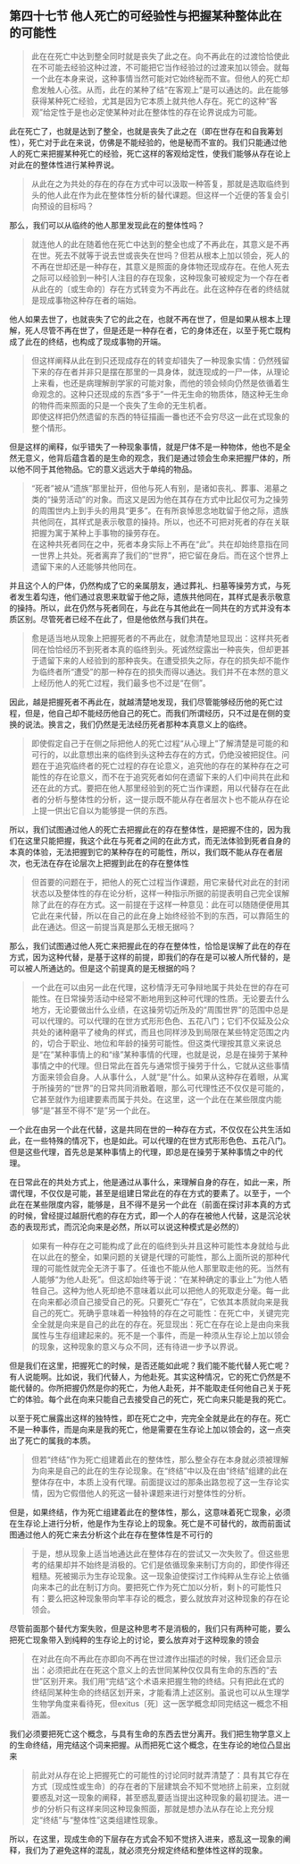 <h2>第四十七节 他人死亡的可经验性与把握某种整体此在的可能性</h2><blockquote data-pid="_9bCujqd">此在在死亡中达到整全同时就是丧失了此之在。向不再此在的过渡恰恰使此在不可能去经验这种过渡，不可能把它当作经验过的过渡来加以领会。就每一个此在本身来说，这种事情当然可能对它始终秘而不宣。但他人的死亡却愈发触人心弦。从而，此在的某种了结“在客观上”是可以通达的。此在能够获得某种死亡经验，尤其是因为它本质上就共他人存在。死亡的这种“客观”给定性于是也必定使某种对此在整体性的存在论界说成为可能。</blockquote><p data-pid="QmyR5-ZN">此在死亡了，也就是达到了整全，也就是丧失了此之在（即在世存在和自我筹划性），死亡对于此在来说，仿佛是不能经验的，他是秘而不宣的。我们只能通过他人的死亡来把握某种死亡的经验，死亡这样的客观给定性，使我们能够从存在论上对此在的整体性进行某种界说。</p><blockquote data-pid="x-UkTtMP">从此在之为共处的存在的存在方式中可以汲取一种答复，那就是选取临终到头的他人此在作为此在整体性分析的替代课题。但这样一个近便的答复会引向预设的目标吗？</blockquote><p data-pid="8dnZAGAp">那么，我们可以从临终的他人那里发现此在的整体性吗？</p><blockquote data-pid="erZ9Y0ZA">就连他人的此在随着他在死亡中达到的整全也成了不再此在，其意义是不再在世。死去不就等于说去世或丧失在世吗？但若从根本上加以领会，死人的不再在世却还是一种存在，其意义是照面的身体物还现成存在。在他人死去之际可以经验到一种引人注目的存在现象，这种现象可被规定为一个存在者从此在的〔或生命的〕存在方式转变为不再此在。此在这种存在者的终结就是现成事物这种存在者的端始。</blockquote><p data-pid="_uxJ9jfK">他人如果去世了，也就丧失了它的此之在，也就不再在世了，但是如果从根本上理解，死人尽管不再在世了，但是还是一种存在者，它的身体还在，以至于死亡既构成了此在的终结，也构成了现成事物的开端。</p><blockquote data-pid="ruaE3jto">但这样阐释从此在到只还现成存在的转变却错失了一种现象实情：仍然残留下来的存在者并非只是摆在那里的一具身体，就连现成的一尸一体，从理论上来看，也还是病理解剖学家的可能对象，而他的领会倾向仍然是依循着生命观念的。这种只还现成的东西“多于”一件无生命的物质体，随这种无生命的物件而来照面的只是一个丧失了生命的无生机者。<br>即使这样把仍然遗留的东西的特征描画一番也还不会穷尽这一此在式现象的整个情形。</blockquote><p data-pid="eBaJfass">但是这样的阐释，似乎错失了一种现象事情，就是尸体不是一种物体，他也不是全然无意义，他背后蕴含着的是生命的观念，我们是通过领会生命来把握尸体的，所以他不同于其他物品。它的意义远远大于单纯的物品。</p><blockquote data-pid="jSNDK6V8">“死者”被从“遗族”那里扯开，但他与死人有别，是诸如丧礼、葬事、渴墓之类的“操劳活动”的对象。而这又是因为他在其存在方式中比起仅可为之操劳的周围世内上到手头的用具“更多”。在有所哀悼思念地耽留于他之际，遗族共他同在，其样式是表示敬意的操持。所以，也还不可把对死者的存在关联把握为寓于某种上手事物的操劳存在。<br>在这种共死者同在之中，死者本身实际上不再在“此”。共在却始终意指在同一世界上共处。死者离弃了我们的“世界”，把它留在身后。而在这个世界上遗留下来的人还能够共他同在。</blockquote><p data-pid="eC9S7YMw">并且这个人的尸体，仍然构成了它的亲属朋友，通过葬礼、扫墓等操劳方式，与死者发生着勾连，他们通过哀思来耽留于他之际，遗族共他同在，其样式是表示敬意的操持。所以，此在仍然与死者同在，与此在与其他此在一同共在的方式并没有本质区别。尽管死者已经不在此了，但是他依然与我们共在。</p><blockquote data-pid="ozaUHYEc">愈是适当地从现象上把握死者的不再此在，就愈清楚地显现出：这样共死者同在恰恰经历不到死者本真的临终到头。死诚然绽露出一种丧失，但却更甚于遗留下来的人经验到的那种丧失。在遭受损失之际，存在的损失却不能作为临终者所“遭受”的那一种存在的损失而得以通达。我们并不在本然的意义上经历他人的死亡过程，我们最多也不过是“在侧”。</blockquote><p data-pid="hsEHtM7Q">因此，越是把握死者不再此在，就越清楚地发现，我们尽管能够经历他的死亡过程，但是，他自己却不能经历他自己的死亡。而我们所谓经历，只不过是在侧的变换的说法。换言之，我们仍然是无法经历死者那种本真意义上的临终。</p><blockquote data-pid="HuJFc_Dq">即使假定自己于在侧之际把他人的死亡过程“从心理上”了解清楚是可能的和可行的，以此意想出来的临终到头这种去存在的方式，仍绝没被把捉住。问题在于追究临终者的死亡过程的存在论意义，追究他的存在的某种存在之可能性的存在论意义，而不在于追究死者如何在遗留下来的人们中间共在此和还在此的方式。要把在他人那里经验到的死亡当作课题，用以代替存在在此者的分析与整体性的分析，这一提示既不能从存在者层次卜也不能从存在论上提一供出它自以为能够提一供的东西。</blockquote><p data-pid="ctOFVZsD">所以，我们试图通过他人的死亡去把握此在的存在整体性，是把握不住的，因为我们在这里只能把握，我这个此在与死者之间的在此方式，而无法体验到死者自身的本真的体验，无法把握到它的某种存在的可能性，所以，我们既不能从存在者层次，也无法在存在论层次上把握到此在的存在整体性</p><blockquote data-pid="yCXhIvfj">但首要的问题在于，把他人的死亡过程当作课题，用它来替代对此在的封闭状态以及整体性的存在论分析，这样一种指示所据的前提表明自己完全误解除了此在的存在方式。这一前提在于这样一种意见：此在可以随随便便用其它此在来代替，所以在自己的此在身上始终经验不到的东西，可以靠陌生的此在通达。但这一前提当真是那么无根无据吗？</blockquote><p data-pid="u6bba6WQ">那么，我们试图通过他人死亡来把握此在的存在整体性，恰恰是误解了此在的存在方式，因为这种代替，是基于这样的前提，即我们的存在是可以被人所代替的，是可以被人所通达的。但是这个前提真的是无根据的吗？</p><blockquote data-pid="KV7zqwmO">一个此在可以由另一此在代理，这秒情浮无可争辩地属于共处在世的存在可能性。在日常操劳活动中经常不断地用到这种可代理的性质。无论要去什么地方，无论要做出什么业绩，在这操劳切近所及的“周围世界”的范围中总是可以代理的。可以代理的在世方式形形色色、五花八门；它们不仅延及公众共处的诸种磨平了棱角的样式，而且也同样涉及到局限在某些特定范围之内的，切合于职业、地位和年龄的操劳可能性。但这类代理按其意义来说总是“在”某种事情上的和“缘”某种事情的代理，也就是说，总是在操劳于某种事情之中的代理。但日常此在首先与通常惯于操劳于什么，它就从这些事情方面来领会自身。人从事什么，人就“是”什么。如果从这种存在着眼，从寓于所操劳的“世界”的日常共同消散着眼，那么可代理性还不仅仅是可能的，它甚至就作为组建要素而属于共处。在这里，这一个此在在某些限度内能够“是”甚至不得不“是”另一个此在。</blockquote><p data-pid="tbOwyJyK">一个此在由另一个此在代替，这是共同在世的一种存在方式，不仅仅在公共生活如此，在一些特殊的情况下，也是如此。可以代理的在世方式形形色色、五花八门。但是这些代理，首先总是某种事情上的代理，即总是在操劳于某种事情之中的代理。</p><p data-pid="6ARfJpXh">在日常此在的共处方式上，他是通过从事什么，来理解自身的存在，如此一来，所谓代理，不仅仅是可能，甚至是组建日常此在的存在方式的要素了。以至于，一个此在在某些限度内容，能够是，且不得不是另一个此在（前面在探讨非本真的方式的时候，曾经提过越厨代庖的存在方式，即一个人的存在被他人代替，这是沉沦状态的表现形式，而沉沦向来是必然，所以可以说这种模式是必然的）</p><blockquote data-pid="t3huTk5O">如果有一种存在之可能构成了此在的临终到头并且这种可能性本身就给与此在以此在的整全，如果问题的关键是代理的可能性，那么上面所说的那种代理的可能性就完全无济于事了。任谁也不能从他人那里取走他的死。当然有人能够“为他人赴死”。但这却始终等于说：“在某种确定的事业上”为他人牺牲自己。这种为他人死却绝不意味着以此可以把他人的死取走分毫。每一此在向来都必须自己接受自己的死。只要死亡“存在”，它依其本质就向来是我自己的死亡。死确乎意味着一种独特的存在之可能性：在死亡中，关键完完全全就是向来是自己的此在的存在。死显现出：死亡在存在论上是由向来我属性与生存组建起来的。死不是一个事件，而是一种须从生存论上加以领会的现象，这种现象的意义与众不同，还有待进一步予以界说。</blockquote><p data-pid="U2aFB97b">但是我们在这里，把握死亡的时候，是否还能如此呢？我们能不能代替人死亡呢？有人说能啊。比如说，我们代替人，为他赴死。其实这种情况，它的死亡仍然是不能代替的。你所把握仍然是你的死亡，为他人赴死，并不能取走任何他自己关于死亡的体验。每个此在向来只能自己去接受自己的死亡，死亡向来只能是我的死亡。</p><p data-pid="79cPyC2P">以至于死亡展露出这样的独特性，即在死亡之中，完完全全就是此在的存在。死亡不是一种事件，而是向来是我的死亡，他是需要在生存论上加以领会的，这一点突出了死亡的属我的本质。</p><blockquote data-pid="lXnot1kd">但若“终结”作为死亡组建着此在的整体性，那么整全存在本身就必须被理解为向来是自己的此在的生存论现象。在“终结”中以及在由“终结”组建的此在整体存在中，本质上没有代理。前面提议过的那条出路忽视了这一生存论实情，因为它假借他人的死这一替补课题来进行对整体性的分析。</blockquote><p data-pid="xL9vJs80">但是，如果终结，作为死亡组建着此在的整体性，那么，这意味着死亡现象，必须在生存论上进行分析，他是作为生存论上的现象。死亡是不可替代的，故而前面试图通过他人的死亡来去分析这个此在存在整体性是不可行的</p><blockquote data-pid="FHeKyzoU">于是，想从现象上适当地通达此在整体存在的尝试又一次失败了。但这些思考的结果却并不始终是消极的。它们是依循现象来制订方向的，即使作得还粗糙。死被揭示为生存论现象。这一现象迫使探讨工作纯粹从生存论上依循向来本己的此在制订方向。要把死亡作为死亡加以分析，剩卜的可能性只有：要么把这种现象带向竿丰存论的概念，要么就放弃对这种现象的存在论领会。</blockquote><p data-pid="KMTtstTz">尽管前面那个替代方案失败，但是这种思考不是消极的，我们只有两种可能，要么把死亡现象带入到纯粹的生存论上的讨论，要么放弃对于这种现象的领会</p><blockquote data-pid="axH8Ftb0">在对此在向不再此在亦即向不再在世过渡作出描述的时候，我们还会显示出：必须把此在在死这个意义上的去世同某种仅仅具有生命的东西的“去世”区别开来。我们用“完结”这个术语来把握生物的终结。只有把此在式的终结同某种生命的终结区划开来，才能看清上述区别。虽说也可以从生理学生物学角度来看待死，但exitus〔死〕这一医学概念却同完结这一概念不相涵盖。</blockquote><p data-pid="kZ0g_YJ6">我们必须要把死亡这个概念，与具有生命的东西去世分离开。我们把生物学意义上的生命终结，用完结这个词来把握。从而把死亡这个概念，在生存论的地位凸显出来</p><blockquote data-pid="H-H2kMfX">前此对从存在论上把握死亡的可能性的讨论同时就弄清楚了：具有其它存在方式〔现成性或生命〕的存在者的下层建筑会不知不觉地挤上前来，立刻就要惑乱对这一现象的阐释，甚至惑乱要适当提出这种现象的最初提法。进一步的分析只有这样来同这种现象照面，那就是想办法从存在论上充分规定“终结”与“整体性”这类组建性现象。</blockquote><p data-pid="2RhLEYXA">所以，在这里，现成生命的下层存在方式会不知不觉挤入进来，惑乱这一现象的阐释，我们为了避免这样的混乱，就必须充分规定终结和整体性这样的现象。</p><p></p>